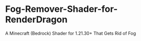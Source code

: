 # Fog-Remover-Shader-for-RenderDragon
A Minecraft (Bedrock) Shader for 1.21.30+ That Gets Rid of Fog
